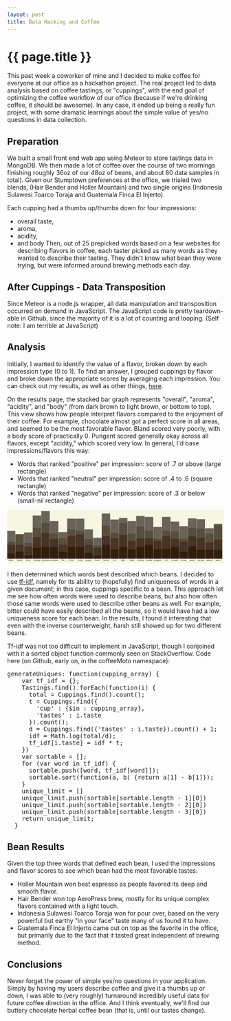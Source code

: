 ```yaml
---
layout: post
title: Data Hacking and Coffee
---
```


{{ page.title }}
================
This past week a coworker of mine and I decided to make coffee for everyone at our office as a hackathon project. The real project led to data analysis based on coffee tastings, or "cuppings", with the end goal of optimizing the coffee workflow of our office (because if we're drinking coffee, it should be awesome). In any case, it ended up being a really fun project, with some dramatic learnings about the simple value of yes/no questions in data collection.

Preparation
-----------
We built a small front end web app using Meteor to store tastings data in MongoDB. We then made a lot of coffee over the course of two mornings finishing roughly 36oz of our 48oz of beans, and about 80 data samples in total). Given our Stumptown preferences at the office, we trialed two blends, (Hair Bender and Holler Mountain) and two single origins (Indonesia Sulawesi Toarco Toraja and Guatemala Finca El Injerto). 

Each cupping had a thumbs up/thumbs down for four impressions:
* overall taste,
* aroma,
* acidity,
* and body
Then, out of 25 prepicked words based on a few websites for describing flavors in coffee, each taster picked as many words as they wanted to describe their tasting. They didn't know what bean they were trying, but were informed around brewing methods each day.

After Cuppings - Data Transposition
-----------------------------------
Since Meteor is a node.js wrapper, all data manipulation and transposition occurred on demand in JavaScript. The JavaScript code is pretty teardown-able in Github, since the majority of it is a lot of counting and looping.
(Self note: I am terrible at JavaScript)

Analysis
--------------------------
Initially, I wanted to identify the value of a flavor, broken down by each impression type (0 to 1). To find an answer, I grouped cuppings by flavor and broke down the appropriate scores by averaging each impression. You can check out my results, as well as other things, <a href="http://coffeemoto.meteor.com/">here</a>.

On the results page, the stacked bar graph represents "overall", "aroma", "acidity", and "body" (from dark brown to light brown, or bottom to top). This view shows how people interpret flavors compared to the enjoyment of their coffee. For example, chocolate almost got a perfect score in all areas, and seemed to be the most favorable flavor. Bland scored very poorly, with a body score of practically 0. Pungent scored generally okay across all flavors, except "acidity," which scored very low. In general, I'd base impressions/flavors this way:

* Words that ranked "positive" per impression: score of .7 or above (large rectangle)
* Words that ranked "neutral" per impression: score of .4 to .6 (square rectangle)
* Words that ranked "negative" per impression: score of .3 or below (small-nil rectangle)

<a href="/public/images/cuppings_data_original.png"><img src="/public/images/cuppings_data.jpg" /></a>

I then determined which words best described which beans. I decided to use <a href="http://en.wikipedia.org/wiki/Tf%E2%80%93idf">tf-idf</a>, namely for its ability to (hopefully) find uniqueness of words in a given document; in this case, cuppings specific to a bean. This approach let me see how often words were used to describe beans, but also how often those same words were used to describe other beans as well. For example, bitter could have easily described all the beans, so it would have had a low uniqueness score for each bean. In the results, I found it interesting that even with the inverse counterweight, harsh still showed up for two different beans.

Tf-idf was not too difficult to implement in JavaScript, though I conjoined with it a sorted object function commonly seen on StackOverflow. Code here (on Github, early on, in the coffeeMoto namespace):
<pre>generateUniques: function(cupping_array) {
    var tf_idf = {};
    Tastings.find().forEach(function(i) {
      total = Cuppings.find().count();
      t = Cuppings.find({
        'cup' : {$in : cupping_array},
        'tastes' : i.taste
      }).count();
      d = Cuppings.find({'tastes' : i.taste}).count() + 1;
      idf = Math.log(total/d);
      tf_idf[i.taste] = idf * t;
    })
    var sortable = [];
    for (var word in tf_idf) {
      sortable.push([word, tf_idf[word]]);
      sortable.sort(function(a, b) {return a[1] - b[1]});
    }
    unique_limit = []
    unique_limit.push(sortable[sortable.length - 1][0])
    unique_limit.push(sortable[sortable.length - 2][0])
    unique_limit.push(sortable[sortable.length - 3][0])
    return unique_limit;
  }
</pre>

Bean Results
------------

Given the top three words that defined each bean, I used the impressions and flavor scores to see which bean had the most favorable tastes:
* Holler Mountain won best espresso as people favored its deep and smooth flavor.
* Hair Bender won top AeroPress brew, mostly for its unique complex flavors contained with a light touch.
* Indonesia Sulawesi Toarco Toraja won for pour over, based on the very powerful but earthy "in your face" taste many of us found it to have.
* Guatemala Finca El Injerto came out on top as the favorite in the office, but primarily due to the fact that it tasted great independent of brewing method.

Conclusions
-----------

Never forget the power of simple yes/no questions in your application. Simply by having my users describe coffee and give it a thumbs up or down, I was able to (very roughly) turnaround incredibly useful data for future coffee direction in the office. And I think eventually, we'll find our buttery chocolate herbal coffee bean (that is, until our tastes change).